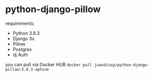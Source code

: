 # python-django-pillow
requirements:
- Python 3.8.3
- Django 3x
- Pillow
- Postgres
- dj Auth

you can pull via Docker HUB
`docker pull juandisay/python-django-pillow:3.8.3-aphine`

